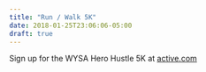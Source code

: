```yaml
---
title: "Run / Walk 5K"
date: 2018-01-25T23:06:06-05:00
draft: true
---
```


Sign up for the WYSA Hero Hustle 5K at [active.com](http://www.active.com/warner-nh/running/distance-running-races/hero-hustle-2017)
